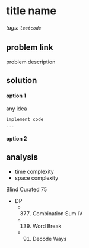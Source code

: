 # title name

###### tags: `leetcode` 
## problem link
problem description


## solution

#### option 1
any idea

```cpp
implement code
...

```
#### option 2
## analysis
- time complexity
- space complexity


Blind Curated 75
- DP
    - 377. Combination Sum IV
    - 139. Word Break
    - 91. Decode Ways
